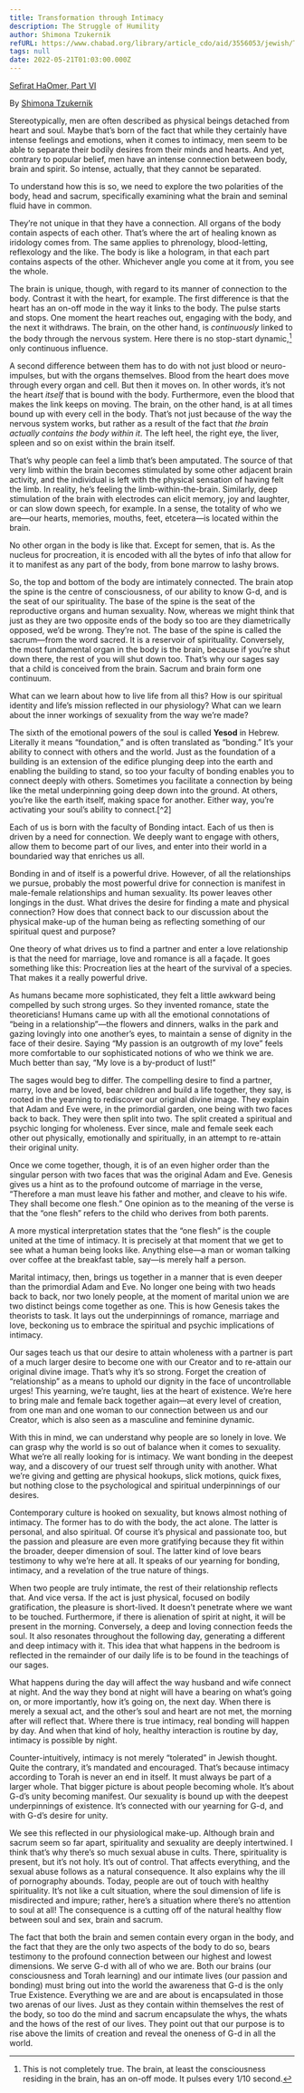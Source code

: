 ```yaml
---
title: Transformation through Intimacy
description: The Struggle of Humility
author: Shimona Tzukernik
refURL: https://www.chabad.org/library/article_cdo/aid/3556053/jewish/Transformation-Through-Intimacy.htm
tags: null
date: 2022-05-21T01:03:00.000Z
---
```


[Sefirat HaOmer, Part VI](https://www.chabad.org/library/article_cdo/aid/3556053/jewish/Transformation-Through-Intimacy.htm)

By [Shimona Tzukernik](https://www.chabad.org/search/keyword_cdo/kid/1575/jewish/Tzukernik-Shimona.htm)

Stereotypically, men are often described as physical beings detached from heart and soul. Maybe that’s born of the fact that while they certainly have intense feelings and emotions, when it comes to intimacy, men seem to be able to separate their bodily desires from their minds and hearts. And yet, contrary to popular belief, men have an intense connection between body, brain and spirit. So intense, actually, that they cannot be separated.

To understand how this is so, we need to explore the two polarities of the body, head and sacrum, specifically examining what the brain and seminal fluid have in common.

They’re not unique in that they have a connection. All organs of the body contain aspects of each other. That’s where the art of healing known as iridology comes from. The same applies to phrenology, blood-letting, reflexology and the like. The body is like a hologram, in that each part contains aspects of the other. Whichever angle you come at it from, you see the whole.

The brain is unique, though, with regard to its manner of connection to the body. Contrast it with the heart, for example.
The first difference is that the heart has an on-off mode in the way it links to the body. The pulse starts and stops. One moment the heart reaches out, engaging with the body, and the next it withdraws. The brain, on the other hand, is _continuously_ linked to the body through the nervous system. Here there is no stop-start dynamic,[^1] only continuous influence.

A second difference between them has to do with not just blood or neuro-impulses, but with the organs themselves. Blood from the heart does move through every organ and cell. But then it moves on. In other words, it’s not the heart _itself_ that is bound with the body. Furthermore, even the blood that makes the link keeps on moving. The brain, on the other hand, is at all times bound up with every cell in the body. That’s not just because of the way the nervous system works, but rather as a result of the fact that _the brain actually contains the body within it_. The left heel, the right eye, the liver, spleen and so on exist within the brain itself.

That’s why people can feel a limb that’s been amputated. The source of that very limb within the brain becomes stimulated by some other adjacent brain activity, and the individual is left with the physical sensation of having felt the limb. In reality, he’s feeling the limb-within-the-brain. Similarly, deep stimulation of the brain with electrodes can elicit memory, joy and laughter, or can slow down speech, for example. In a sense, the totality of who we are&mdash;our hearts, memories, mouths, feet, etcetera&mdash;is located within the brain.

No other organ in the body is like that. Except for semen, that is. As the nucleus for procreation, it is encoded with all the bytes of info that allow for it to manifest as any part of the body, from bone marrow to lashy brows.

So, the top and bottom of the body are intimately connected. The brain atop the spine is the centre of consciousness, of our ability to know G-d, and is the seat of our spirituality. The base of the spine is the seat of the reproductive organs and human sexuality. Now, whereas we might think that just as they are two opposite ends of the body so too are they diametrically opposed, we’d be wrong. They’re not. The base of the spine is called the sacrum&mdash;from the word sacred. It is a reservoir of spirituality. Conversely, the most fundamental organ in the body is the brain, because if you’re shut down there, the rest of you will shut down too. That’s why our sages say that a child is conceived from the brain. Sacrum and brain form one continuum.

What can we learn about how to live life from all this? How is our spiritual identity and life’s mission reflected in our physiology? What can we learn about the inner workings of sexuality from the way we’re made?

The sixth of the emotional powers of the soul is called **Yesod** in Hebrew. Literally it means “foundation,” and is often translated as “bonding.” It’s your ability to connect with others and the world. Just as the foundation of a building is an extension of the edifice plunging deep into the earth and enabling the building to stand, so too your faculty of bonding enables you to connect deeply with others. Sometimes you facilitate a connection by being like the metal underpinning going deep down into the ground. At others, you’re like the earth itself, making space for another. Either way, you’re activating your soul’s ability to connect.[^2]

Each of us is born with the faculty of Bonding intact. Each of us then is driven by a need for connection. We deeply want to engage with others, allow them to become part of our lives, and enter into their world in a boundaried way that enriches us all.

Bonding in and of itself is a powerful drive. However, of all the relationships we pursue, probably the most powerful drive for connection is manifest in male-female relationships and human sexuality. Its power leaves other longings in the dust. What drives the desire for finding a mate and physical connection? How does that connect back to our discussion about the physical make-up of the human being as reflecting something of our spiritual quest and purpose?

One theory of what drives us to find a partner and enter a love relationship is that the need for marriage, love and romance is all a façade. It goes something like this: Procreation lies at the heart of the survival of a species. That makes it a really powerful drive.

As humans became more sophisticated, they felt a little awkward being compelled by such strong urges. So they invented romance, state the theoreticians! Humans came up with all the emotional connotations of “being in a relationship”&mdash;the flowers and dinners, walks in the park and gazing lovingly into one another’s eyes, to maintain a sense of dignity in the face of their desire. Saying “My passion is an outgrowth of my love” feels more comfortable to our sophisticated notions of who we think we are. Much better than say, “My love is a by-product of lust!”

The sages would beg to differ. The compelling desire to find a partner, marry, love and be loved, bear children and build a life together, they say, is rooted in the yearning to rediscover our original divine image. They explain that Adam and Eve were, in the primordial garden, one being with two faces back to back. They were then split into two. The split created a spiritual and psychic longing for wholeness. Ever since, male and female seek each other out physically, emotionally and spiritually, in an attempt to re-attain their original unity.

Once we come together, though, it is of an even higher order than the singular person with two faces that was the original Adam and Eve. Genesis gives us a hint as to the profound outcome of marriage in the verse, “Therefore a man must leave his father and mother, and cleave to his wife. They shall become one flesh.” One opinion as to the meaning of the verse is that the “one flesh” refers to the child who derives from both parents.

A more mystical interpretation states that the “one flesh” is the couple united at the time of intimacy. It is precisely at that moment that we get to see what a human being looks like. Anything else&mdash;a man or woman talking over coffee at the breakfast table, say&mdash;is merely half a person.

Marital intimacy, then, brings us together in a manner that is even deeper than the primordial Adam and Eve. No longer one being with two heads back to back, nor two lonely people, at the moment of marital union we are two distinct beings come together as one. This is how Genesis takes the theorists to task. It lays out the underpinnings of romance, marriage and love, beckoning us to embrace the spiritual and psychic implications of intimacy.

Our sages teach us that our desire to attain wholeness with a partner is part of a much larger desire to become one with our Creator and to re-attain our original divine image. That’s why it’s so strong. Forget the creation of “relationship” as a means to uphold our dignity in the face of uncontrollable urges! This yearning, we’re taught, lies at the heart of existence. We’re here to bring male and female back together again&mdash;at every level of creation, from one man and one woman to our connection between us and our Creator, which is also seen as a masculine and feminine dynamic.

With this in mind, we can understand why people are so lonely in love. We can grasp why the world is so out of balance when it comes to sexuality. What we’re all really looking for is intimacy. We want bonding in the deepest way, and a discovery of our truest self through unity with another. What we’re giving and getting are physical hookups, slick motions, quick fixes, but nothing close to the psychological and spiritual underpinnings of our desires.

Contemporary culture is hooked on sexuality, but knows almost nothing of intimacy. The former has to do with the body, the act alone. The latter is personal, and also spiritual. Of course it’s physical and passionate too, but the passion and pleasure are even more gratifying because they fit within the broader, deeper dimension of soul. The latter kind of love bears testimony to why we’re here at all. It speaks of our yearning for bonding, intimacy, and a revelation of the true nature of things.

When two people are truly intimate, the rest of their relationship reflects that. And vice versa. If the act is just physical, focused on bodily gratification, the pleasure is short-lived. It doesn’t penetrate where we want to be touched. Furthermore, if there is alienation of spirit at night, it will be present in the morning. Conversely, a deep and loving connection feeds the soul. It also resonates throughout the following day, generating a different and deep intimacy with it.
This idea that what happens in the bedroom is reflected in the remainder of our daily life is to be found in the teachings of our sages.

What happens during the day will affect the way husband and wife connect at night. And the way they bond at night will have a bearing on what’s going on, or more importantly, how it’s going on, the next day. When there is merely a sexual act, and the other’s soul and heart are not met, the morning after will reflect that. Where there is true intimacy, real bonding will happen by day. And when that kind of holy, healthy interaction is routine by day, intimacy is possible by night.

Counter-intuitively, intimacy is not merely “tolerated” in Jewish thought. Quite the contrary, it’s mandated and encouraged. That’s because intimacy according to Torah is never an end in itself. It must always be part of a larger whole. That bigger picture is about people becoming whole. It’s about G-d’s unity becoming manifest. Our sexuality is bound up with the deepest underpinnings of existence. It’s connected with our yearning for G-d, and with G-d’s desire for unity.

We see this reflected in our physiological make-up. Although brain and sacrum seem so far apart, spirituality and sexuality are deeply intertwined. I think that’s why there’s so much sexual abuse in cults. There, spirituality is present, but it’s not holy. It’s out of control. That affects everything, and the sexual abuse follows as a natural consequence. It also explains why the ill of pornography abounds. Today, people are out of touch with healthy spirituality. It’s not like a cult situation, where the soul dimension of life is misdirected and impure; rather, here’s a situation where there’s no attention to soul at all! The consequence is a cutting off of the natural healthy flow between soul and sex, brain and sacrum.

The fact that both the brain and semen contain every organ in the body, and the fact that they are the only two aspects of the body to do so, bears testimony to the profound connection between our highest and lowest dimensions. We serve G-d with all of who we are. Both our brains (our consciousness and Torah learning) and our intimate lives (our passion and bonding) must bring out into the world the awareness that G-d is the only True Existence. Everything we are and are about is encapsulated in those two arenas of our lives. Just as they contain within themselves the rest of the body, so too do the mind and sacrum encapsulate the whys, the whats and the hows of the rest of our lives. They point out that our purpose is to rise above the limits of creation and reveal the oneness of G-d in all the world.

[^1]: This is not completely true. The brain, at least the consciousness residing in the brain, has an on-off mode. It pulses every 1/10 second.
